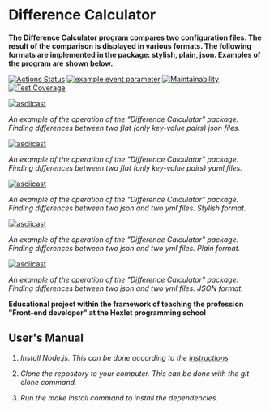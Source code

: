 # Difference Calculator

**The Difference Calculator program compares two configuration files. The result of the comparison is displayed in various formats. The following formats are implemented in the package: stylish, plain, json. Examples of the program are shown below.**

[![Actions Status](https://github.com/bearBenjamin/frontend-project-46/workflows/hexlet-check/badge.svg)](https://github.com/bearBenjamin/frontend-project-46/actions)
[![example event parameter](https://github.com/bearBenjamin/frontend-project-46/actions/workflows/lint_test_check.yml/badge.svg?event=push)](https://github.com/bearBenjamin/frontend-project-46/actions)
[![Maintainability](https://api.codeclimate.com/v1/badges/124f4b1c24bedb25077e/maintainability)](https://codeclimate.com/github/bearBenjamin/frontend-project-46/maintainability)
[![Test Coverage](https://api.codeclimate.com/v1/badges/124f4b1c24bedb25077e/test_coverage)](https://codeclimate.com/github/bearBenjamin/frontend-project-46/test_coverage)


[![asciicast](https://asciinema.org/a/593936.svg)](https://asciinema.org/a/593936)

*An example of the operation of the "Difference Calculator" package. Finding differences between two flat (only key-value pairs) json files.*


[![asciicast](https://asciinema.org/a/593939.svg)](https://asciinema.org/a/593939)

*An example of the operation of the "Difference Calculator" package. Finding differences between two flat (only key-value pairs) yaml files.*


[![asciicast](https://asciinema.org/a/596170.svg)](https://asciinema.org/a/596170)

*An example of the operation of the "Difference Calculator" package. Finding differences between two json and two yml files. Stylish format.*


[![asciicast](https://asciinema.org/a/596171.svg)](https://asciinema.org/a/596171)

*An example of the operation of the "Difference Calculator" package. Finding differences between two json and two yml files. Plain format.*


[![asciicast](https://asciinema.org/a/596176.svg)](https://asciinema.org/a/596176)

*An example of the operation of the "Difference Calculator" package. Finding differences between two json and two yml files. JSON format.*


**Educational project within the framework of teaching the profession "Front-end developer" at the Hexlet programming school**

## User's Manual
1. *Install Node.js. This can be done according to the [instructions](https://github.com/Hexlet/ru-instructions/blob/main/nodejs.md)*

2. *Clone the repository to your computer. This can be done with the git clone command.*
3. *Run the make install command to install the dependencies.*

